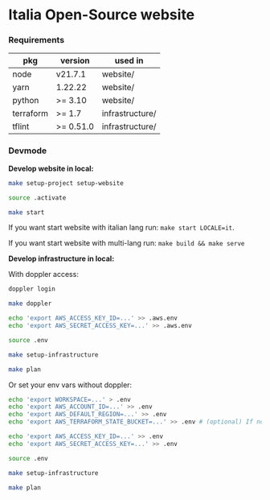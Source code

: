 # Italia Open-Source website

### Requirements

|pkg|version|used in |
|---|---|---|
|node | v21.7.1| website/ |
|yarn | 1.22.22| website/ |
|python | >= 3.10 | website/ |
|terraform | >= 1.7 | infrastructure/ |
|tflint | >= 0.51.0 | infrastructure/ |

### Devmode

**Develop website in local:**

```bash
make setup-project setup-website

source .activate

make start
```

If you want start website with italian lang run: `make start LOCALE=it`.

If you want start website with multi-lang run: `make build && make serve`

**Develop infrastructure in local:**

With doppler access:

```bash
doppler login

make doppler

echo 'export AWS_ACCESS_KEY_ID=...' >> .aws.env
echo 'export AWS_SECRET_ACCESS_KEY=...' >> .aws.env

source .env

make setup-infrastructure

make plan
```

Or set your env vars without doppler:

```bash
echo 'export WORKSPACE=...' > .env
echo 'export AWS_ACCOUNT_ID=...' >> .env
echo 'export AWS_DEFAULT_REGION=...' >> .env
echo 'export AWS_TERRAFORM_STATE_BUCKET=...' >> .env # (optional) If not set, use local backend by default

echo 'export AWS_ACCESS_KEY_ID=...' >> .env
echo 'export AWS_SECRET_ACCESS_KEY=...' >> .env

source .env

make setup-infrastructure

make plan
```

